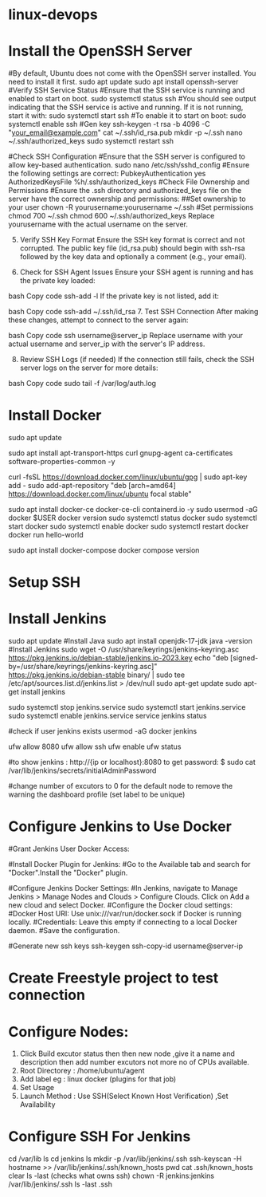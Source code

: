 # linux-devops

# Install the OpenSSH Server
#By default, Ubuntu does not come with the OpenSSH server installed. You need to install it first.
sudo apt update
sudo apt install openssh-server
#Verify SSH Service Status
#Ensure that the SSH service is running and enabled to start on boot.
sudo systemctl status ssh
#You should see output indicating that the SSH service is active and running. If it is not running, start it with:
sudo systemctl start ssh
#To enable it to start on boot:
sudo systemctl enable ssh
#Gen key
ssh-keygen -t rsa -b 4096 -C "your_email@example.com"
cat ~/.ssh/id_rsa.pub
mkdir -p ~/.ssh
nano ~/.ssh/authorized_keys
sudo systemctl restart ssh

#Check SSH Configuration
#Ensure that the SSH server is configured to allow key-based authentication.
sudo nano /etc/ssh/sshd_config
#Ensure the following settings are correct:
PubkeyAuthentication yes
AuthorizedKeysFile     %h/.ssh/authorized_keys
#Check File Ownership and Permissions
#Ensure the .ssh directory and authorized_keys file on the server have the correct ownership and permissions:
##Set ownership to your user
chown -R yourusername:yourusername ~/.ssh
#Set permissions
chmod 700 ~/.ssh
chmod 600 ~/.ssh/authorized_keys
Replace yourusername with the actual username on the server.

5. Verify SSH Key Format
Ensure the SSH key format is correct and not corrupted. The public key file (id_rsa.pub) should begin with ssh-rsa followed by the key data and optionally a comment (e.g., your email).

6. Check for SSH Agent Issues
Ensure your SSH agent is running and has the private key loaded:

bash
Copy code
ssh-add -l
If the private key is not listed, add it:

bash
Copy code
ssh-add ~/.ssh/id_rsa
7. Test SSH Connection
After making these changes, attempt to connect to the server again:

bash
Copy code
ssh username@server_ip
Replace username with your actual username and server_ip with the server's IP address.

8. Review SSH Logs (if needed)
If the connection still fails, check the SSH server logs on the server for more details:

bash
Copy code
sudo tail -f /var/log/auth.log

# Install Docker
sudo apt update

sudo apt install apt-transport-https curl gnupg-agent ca-certificates software-properties-common -y

curl -fsSL https://download.docker.com/linux/ubuntu/gpg | sudo apt-key add -
sudo add-apt-repository "deb [arch=amd64] https://download.docker.com/linux/ubuntu focal stable"

sudo apt install docker-ce docker-ce-cli containerd.io -y
sudo usermod -aG docker $USER
docker version
sudo systemctl status docker
sudo systemctl start docker
sudo systemctl enable docker
sudo systemctl restart docker
docker run hello-world

sudo apt install docker-compose
docker compose version

# Setup SSH

# Install Jenkins
 sudo apt update
#Install Java
sudo apt install openjdk-17-jdk 
java -version
#Install Jenkins
sudo wget -O /usr/share/keyrings/jenkins-keyring.asc \
https://pkg.jenkins.io/debian-stable/jenkins.io-2023.key
echo "deb [signed-by=/usr/share/keyrings/jenkins-keyring.asc]" \
https://pkg.jenkins.io/debian-stable binary/ | sudo tee \
/etc/apt/sources.list.d/jenkins.list > /dev/null
sudo apt-get update
sudo apt-get install jenkins

sudo systemctl stop jenkins.service
sudo systemctl start jenkins.service
sudo systemctl enable jenkins.service
service jenkins status

#check if user jenkins exists
usermod -aG docker jenkins

ufw allow 8080
ufw allow ssh
ufw enable
ufw status

#to show jenkins :
http://{ip or localhost}:8080
to get password:
$ sudo cat /var/lib/jenkins/secrets/initialAdminPassword

#change number of excutors to 0 for the default node to remove the warning the dashboard profile  (set label to be unique)

# Configure Jenkins to Use Docker
#Grant Jenkins User Docker Access:

#Install Docker Plugin for Jenkins:
#Go to the Available tab and search for "Docker".Install the "Docker" plugin.

#Configure Jenkins Docker Settings:
#In Jenkins, navigate to Manage Jenkins > Manage Nodes and Clouds > Configure Clouds. Click on Add a new cloud and select Docker.
#Configure the Docker cloud settings:
#Docker Host URI: Use unix:///var/run/docker.sock if Docker is running locally.
#Credentials: Leave this empty if connecting to a local Docker daemon.
#Save the configuration.

#Generate new ssh keys 
ssh-keygen
ssh-copy-id username@server-ip

# Create Freestyle project to test connection



# Configure Nodes:
1. Click Build excutor status then then new node ,give it a name and  description then add number excutors not more no of CPUs available.
2. Root Directorey : /home/ubuntu/agent
3. Add label eg : linux docker (plugins for that job)
4. Set Usage 
5. Launch Method : Use SSH(Select Known Host Verification) ,Set Availability
   
# Configure SSH For Jenkins
cd /var/lib
ls
cd jenkins
ls
mkdir -p /var/lib/jenkins/.ssh
ssh-keyscan -H hostname >> /var/lib/jenkins/.ssh/known_hosts
pwd
cat .ssh/known_hosts
clear 
ls -last (checks what owns ssh)
chown -R jenkins:jenkins /var/lib/jenkins/.ssh
ls -last .ssh

